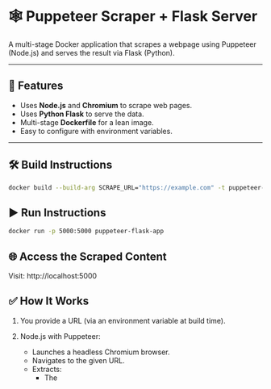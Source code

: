 # 🕸️ Puppeteer Scraper + Flask Server

A multi-stage Docker application that scrapes a webpage using Puppeteer (Node.js) and serves the result via Flask (Python).

---

## 🚀 Features

- Uses **Node.js** and **Chromium** to scrape web pages.
- Uses **Python Flask** to serve the data.
- Multi-stage **Dockerfile** for a lean image.
- Easy to configure with environment variables.

---

## 🛠️ Build Instructions

```bash
docker build --build-arg SCRAPE_URL="https://example.com" -t puppeteer-flask-app .
```

## ▶️ Run Instructions

```bash
docker run -p 5000:5000 puppeteer-flask-app
```

## 🌐 Access the Scraped Content
Visit: http://localhost:5000


## ✅ How It Works
1. You provide a URL (via an environment variable at build time).

2. Node.js with Puppeteer:
   - Launches a headless Chromium browser.
   - Navigates to the given URL.
   - Extracts:
     - The <title> of the page.
     - The first <h1> element (if available).
     - Saves this info to scraped_data.json.

3. Python Flask App:
   - Reads that JSON file.
   - Serves it at http://localhost:5000/ as JSON over HTTP.

4. Docker Multi-Stage Build:
   - Keeps final image minimal by excluding Chromium/Puppeteer from the runtime.
